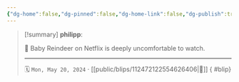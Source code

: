 ```yaml
---
{"dg-home":false,"dg-pinned":false,"dg-home-link":false,"dg-publish":true,"type":"blip","disabled rules":["yaml-title","yaml-title-alias","file-name-heading"],"title":"philipp on mastodon @ 2024-05-20","created-date":"2024-05-20T06:59:53","id":112472122554626400,"updated-date":"2025-05-02T08:50:44","dg-path":"blips/112472122554626406.md","permalink":"/blips/112472122554626406/","dgPassFrontmatter":true,"created":"2024-05-20T06:59:53","updated":"2025-05-02T08:50:44"}
---
```


> [!summary] **philipp**:
>
> 🫣 Baby Reindeer on Netflix is deeply uncomfortable to watch.
> - - -
>
> 🗓️ `Mon, May 20, 2024` · [[public/blips/112472122554626406\|🔗]]
{ #blip}

